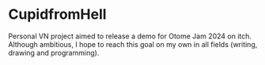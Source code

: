 # CupidfromHell
 Personal VN project aimed to release a demo for Otome Jam 2024 on itch. Although ambitious, I hope to reach this goal on my own in all fields (writing, drawing and programming).
